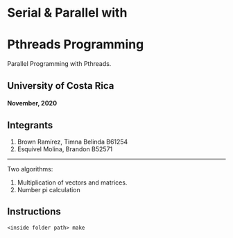 # Serial & Parallel with 
# Pthreads Programming 
Parallel Programming with Pthreads. 

## University of Costa Rica
#### November, 2020

## Integrants
1. Brown Ramírez, Timna Belinda  B61254
2. Esquivel Molina, Brandon B52571

---------------------------------------------
Two algorithms:
1. Multiplication of vectors and matrices. 
2. Number pi calculation

## Instructions

~~~~
<inside folder path> make
~~~~
